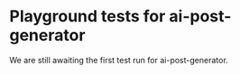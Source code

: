 # Playground tests for ai-post-generator
We are still awaiting the first test run for ai-post-generator.

